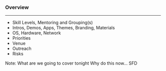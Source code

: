 ### Overview

<hr />

- Skill Levels, Mentoring and Grouping(s)
- Intros, Demos, Apps, Themes, Branding, Materials
- OS, Hardware, Network
- Priorities
- Venue
- Outreach
- Risks

Note:
What are we going to cover tonight
Why do this now... SFD
